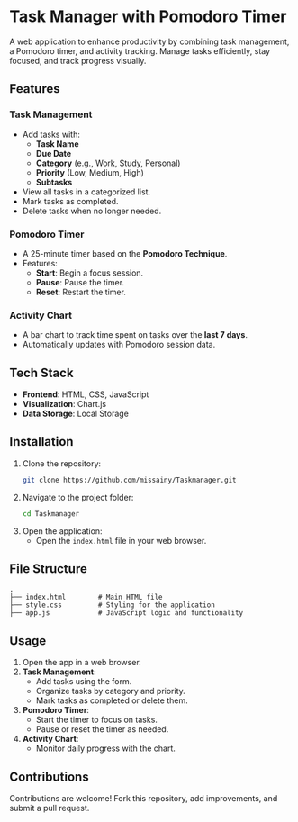 # Task Manager with Pomodoro Timer

A web application to enhance productivity by combining task management, a Pomodoro timer, and activity tracking. Manage tasks efficiently, stay focused, and track progress visually.

## Features

### Task Management
- Add tasks with:
  - **Task Name**
  - **Due Date**
  - **Category** (e.g., Work, Study, Personal)
  - **Priority** (Low, Medium, High)
  - **Subtasks**
- View all tasks in a categorized list.
- Mark tasks as completed.
- Delete tasks when no longer needed.

### Pomodoro Timer
- A 25-minute timer based on the **Pomodoro Technique**.
- Features:
  - **Start**: Begin a focus session.
  - **Pause**: Pause the timer.
  - **Reset**: Restart the timer.

### Activity Chart
- A bar chart to track time spent on tasks over the **last 7 days**.
- Automatically updates with Pomodoro session data.

## Tech Stack

- **Frontend**: HTML, CSS, JavaScript
- **Visualization**: Chart.js
- **Data Storage**: Local Storage

## Installation

1. Clone the repository:
   ```bash
   git clone https://github.com/missainy/Taskmanager.git
   ```
2. Navigate to the project folder:
   ```bash
   cd Taskmanager
   ```
3. Open the application:
   - Open the `index.html` file in your web browser.

## File Structure

```plaintext
.
├── index.html        # Main HTML file
├── style.css         # Styling for the application
├── app.js            # JavaScript logic and functionality
```

## Usage

1. Open the app in a web browser.
2. **Task Management**:
   - Add tasks using the form.
   - Organize tasks by category and priority.
   - Mark tasks as completed or delete them.
3. **Pomodoro Timer**:
   - Start the timer to focus on tasks.
   - Pause or reset the timer as needed.
4. **Activity Chart**:
   - Monitor daily progress with the chart.

## Contributions

Contributions are welcome! Fork this repository, add improvements, and submit a pull request.
